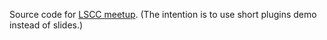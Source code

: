 Source code for [LSCC meetup](https://skillsmatter.com/meetups/6478-lambda-behave-writing-intellij-plugins-for-fun-and-profit).
(The intention is to use short plugins demo instead of slides.)